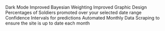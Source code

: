 Dark Mode
Improved Bayesian Weighting
Improved Graphic Design
Percentages of Soldiers promoted over your selected date range
Confidence Intervals for predictions
Automated Monthly Data Scraping to ensure the site is up to date each month
